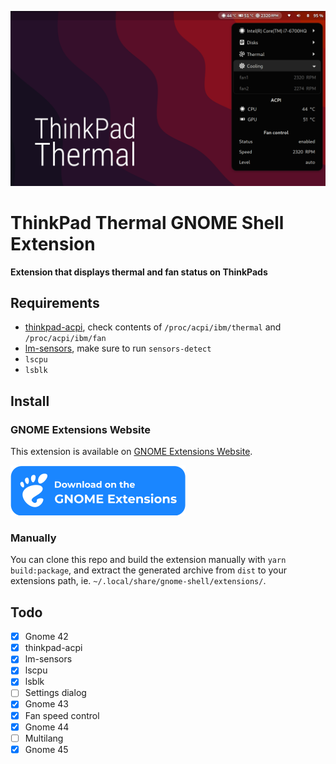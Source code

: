![ThinkPad Thermal GNOME Shell Extension](images/screen.png)

# ThinkPad Thermal GNOME Shell Extension
<b>Extension that displays thermal and fan status on ThinkPads</b>

## Requirements
- [thinkpad-acpi](https://www.kernel.org/doc/Documentation/laptops/thinkpad-acpi.txt), check contents of `/proc/acpi/ibm/thermal` and `/proc/acpi/ibm/fan`
- [lm-sensors](https://github.com/lm-sensors/lm-sensors), make sure to run `sensors-detect`
- `lscpu`
- `lsblk`


## Install

### GNOME Extensions Website

This extension is available on [GNOME Extensions Website](https://extensions.gnome.org/extension/986/thinkpad-thermal/).

[![ThinkPad Thermal on extensions.gnome.org](images/ego.svg)](https://extensions.gnome.org/extension/986/thinkpad-thermal/)

### Manually

You can clone this repo and build the extension manually with <code>yarn build:package</code>, and extract the generated archive from <code>dist</code> to your extensions path, ie. <code>~/.local/share/gnome-shell/extensions/</code>.



## Todo
  - [x] Gnome 42
  - [x] thinkpad-acpi
  - [x] lm-sensors
  - [x] lscpu
  - [x] lsblk
  - [ ] Settings dialog
  - [x] Gnome 43
  - [x] Fan speed control
  - [x] Gnome 44
  - [ ] Multilang
  - [x] Gnome 45
